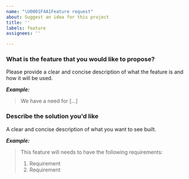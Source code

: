 ```yaml
---
name: "\U0001F4A1Feature request"
about: Suggest an idea for this project
title: ''
labels: feature
assignees: ''

---
```


### What is the feature that you would like to propose?
Please provide a clear and concise description of what the feature is and how it will be used.

_**Example:**_
> We have a need for [...] 

### Describe the solution you'd like
A clear and concise description of what you want to see built.

_**Example:**_
> This feature will needs to have the following requirements:
> 1. Requirement
> 2. Requirement

